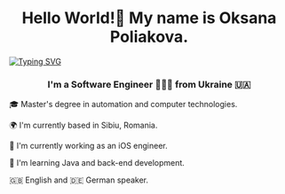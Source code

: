 <h1 align="center"> Hello World!👋 My name is Oksana Poliakova.</h1>

<a href="https://git.io/typing-svg"><img src="https://readme-typing-svg.herokuapp.com?font=Fira+Code&size=16&pause=1000&repeat=false&width=435&lines=I'm+a+Software+Engineer+%F0%9F%91%A9%F0%9F%8F%BC%E2%80%8D%F0%9F%92%BB+from+Ukraine+%F0%9F%87%BA%F0%9F%87%A6+" alt="Typing SVG" /></a>

<h3 align="center">I'm a Software Engineer 👩🏼‍💻 from Ukraine 🇺🇦 </h3>

<p> 🎓 Master's degree in automation and computer technologies.
<p> 🌍 I'm currently based in Sibiu, Romania.
<p> 🚀 I'm currently working as an iOS engineer.
<p> 🧠 I'm learning Java and back-end development.
<p> 🇬🇧 English and 🇩🇪 German speaker.

<!---
oksana-poliakova/oksana-poliakova is a ✨ special ✨ repository because its `README.md` (this file) appears on your GitHub profile.
You can click the Preview link to take a look at your changes.
--->
